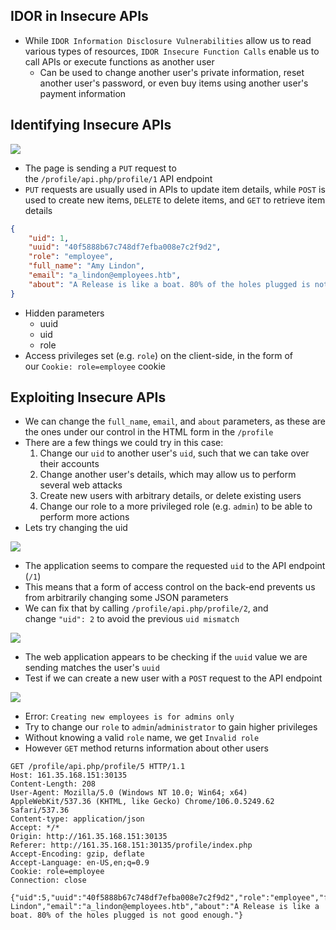 ## IDOR in Insecure APIs
* While `IDOR Information Disclosure Vulnerabilities` allow us to read various types of resources, `IDOR Insecure Function Calls` enable us to call APIs or execute functions as another user
	* Can be used to change another user's private information, reset another user's password, or even buy items using another user's payment information

## Identifying Insecure APIs
![](web_attacks_idor_update_request.jpg)

* The page is sending a `PUT` request to the `/profile/api.php/profile/1` API endpoint
* `PUT` requests are usually used in APIs to update item details, while `POST` is used to create new items, `DELETE` to delete items, and `GET` to retrieve item details

```json
{
    "uid": 1,
    "uuid": "40f5888b67c748df7efba008e7c2f9d2",
    "role": "employee",
    "full_name": "Amy Lindon",
    "email": "a_lindon@employees.htb",
    "about": "A Release is like a boat. 80% of the holes plugged is not good enough."
}
```

* Hidden parameters 
	* uuid
	* uid
	* role
* Access privileges set (e.g. `role`) on the client-side, in the form of our `Cookie: role=employee` cookie

## Exploiting Insecure APIs
* We can change the `full_name`, `email`, and `about` parameters, as these are the ones under our control in the HTML form in the `/profile`
* There are a few things we could try in this case:
	1.  Change our `uid` to another user's `uid`, such that we can take over their accounts
	2.  Change another user's details, which may allow us to perform several web attacks
	3.  Create new users with arbitrary details, or delete existing users
	4.  Change our role to a more privileged role (e.g. `admin`) to be able to perform more actions
* Lets try changing the uid

 ![](web_attacks_idor_uid_mismatch.jpg)

* The application seems to compare the requested `uid` to the API endpoint (`/1`)
* This means that a form of access control on the back-end prevents us from arbitrarily changing some JSON parameters
* We can fix that by calling `/profile/api.php/profile/2`, and change `"uid": 2` to avoid the previous `uid mismatch`

![](web_attacks_idor_uuid_mismatch.jpg)

* The web application appears to be checking if the `uuid` value we are sending matches the user's `uuid`
* Test if we can create a new user with a `POST` request to the API endpoint

![](web_attacks_idor_create_new_user_1.jpg)

* Error: `Creating new employees is for admins only`
* Try to change our `role` to `admin`/`administrator` to gain higher privileges
* Without knowing a valid `role` name, we get `Invalid role`
* However `GET` method returns information about other users

```http
GET /profile/api.php/profile/5 HTTP/1.1
Host: 161.35.168.151:30135
Content-Length: 208
User-Agent: Mozilla/5.0 (Windows NT 10.0; Win64; x64) AppleWebKit/537.36 (KHTML, like Gecko) Chrome/106.0.5249.62 Safari/537.36
Content-type: application/json
Accept: */*
Origin: http://161.35.168.151:30135
Referer: http://161.35.168.151:30135/profile/index.php
Accept-Encoding: gzip, deflate
Accept-Language: en-US,en;q=0.9
Cookie: role=employee
Connection: close

{"uid":5,"uuid":"40f5888b67c748df7efba008e7c2f9d2","role":"employee","full_name":"Amy Lindon","email":"a_lindon@employees.htb","about":"A Release is like a boat. 80% of the holes plugged is not good enough."}
```